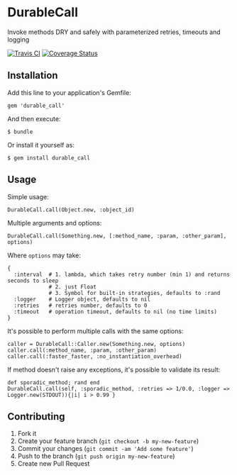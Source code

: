 # DurableCall

Invoke methods DRY and safely with parameterized retries, timeouts and logging

[![Travis CI](https://secure.travis-ci.org/AlexanderPavlenko/durable_call.png)](https://travis-ci.org/AlexanderPavlenko/durable_call)
[![Coverage Status](https://coveralls.io/repos/AlexanderPavlenko/durable_call/badge.png?branch=master)](https://coveralls.io/r/AlexanderPavlenko/durable_call)

## Installation

Add this line to your application's Gemfile:

    gem 'durable_call'

And then execute:

    $ bundle

Or install it yourself as:

    $ gem install durable_call

## Usage

Simple usage:

    DurableCall.call(Object.new, :object_id)

Multiple arguments and options:

    DurableCall.call(Something.new, [:method_name, :param, :other_param], options)

Where ```options``` may take:

    {
      :interval  # 1. lambda, which takes retry number (min 1) and returns seconds to sleep
                 # 2. just Float
                 # 3. Symbol for built-in strategies, defaults to :rand
      :logger    # Logger object, defaults to nil
      :retries   # retries number, defaults to 0
      :timeout   # operation timeout, defaults to nil (no time limits)
    }

It's possible to perform multiple calls with the same options:

    caller = DurableCall::Caller.new(Something.new, options)
    caller.call(:method_name, :param, :other_param)
    caller.call(:faster_faster, :no_instantiation_overhead)

If method doesn't raise any exceptions, it's possible to validate its result:

    def sporadic_method; rand end
    DurableCall.call(self, :sporadic_method, :retries => 1/0.0, :logger => Logger.new(STDOUT)){|i| i > 0.99 }

## Contributing

1. Fork it
2. Create your feature branch (`git checkout -b my-new-feature`)
3. Commit your changes (`git commit -am 'Add some feature'`)
4. Push to the branch (`git push origin my-new-feature`)
5. Create new Pull Request
